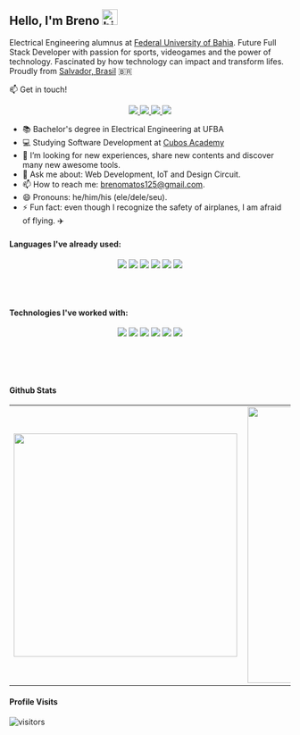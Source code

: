 ## Hello, I'm Breno <img src="https://user-images.githubusercontent.com/1303154/88677602-1635ba80-d120-11ea-84d8-d263ba5fc3c0.gif" width="28px" alt="hi">

Electrical Engineering alumnus at [ Federal University of Bahia](https://en.wikipedia.org/wiki/Federal_University_of_Bahia). Future Full Stack Developer with passion for sports, videogames and the power of technology. Fascinated by how technology can impact and transform lifes. Proudly from [Salvador, Brasil](https://url.gratis/zc4LE9) :brazil:

:mailbox: Get in touch!

<p align="center">
<a
    href="https://t.me/brenuamin"  
    alt="Telegram"
    target="blank"
  >
    <img src="https://img.shields.io/badge/Telegram-2CA5E0?style=for-the-badge&logo=telegram&logoColor=white" />
  </a>
<a
    href="mailto:brenomatos125@gmail.com"  
    alt="Gmail"
    target="blank"
  >
    <img src="https://img.shields.io/badge/Gmail-D14836?style=for-the-badge&logo=gmail&logoColor=white" />
  </a>
  <a
    href="https://www.linkedin.com/in/breno-amin-a2b027127/" 
    alt="LinkedIn"
    target="blank"
  >
    <img src="https://img.shields.io/badge/LinkedIn-0077B5?style=for-the-badge&logo=linkedin&logoColor=white" />
  </a>
  <a
    href="https://github.com/brenoamin"
    alt="GitHub"
    target="blank"
  >
    <img src="https://img.shields.io/badge/GitHub-100000?style=for-the-badge&logo=github&logoColor=white" />
  </a>
</p>

<!-- TODO: Add last video link -->
- 📚 Bachelor's degree in Electrical Engineering at UFBA
- :computer: Studying Software Development at [Cubos Academy](https://cubos.academy/)
- 🤔 I’m looking for new experiences, share new contents and discover many new awesome tools.
- 💬 Ask me about: Web Development, IoT and Design Circuit.
- 📫 How to reach me: brenomatos125@gmail.com.
- 😄 Pronouns: he/him/his (ele/dele/seu).
- ⚡ Fun fact: even though I recognize the safety of airplanes, I am afraid of flying. ✈️

#### Languages I've already used:
<p align="center">
  <a>
    <img src="https://img.shields.io/badge/HTML5-E34F26?style=for-the-badge&logo=html5&logoColor=white" />
  </a>
  <a>
    <img src="https://img.shields.io/badge/CSS3-1572B6?style=for-the-badge&logo=css3&logoColor=white" />
  </a>
  <a>
    <img src="https://img.shields.io/badge/C-00599C?style=for-the-badge&logo=c&logoColor=white"/>
  </a>
  <a>
    <img src="https://img.shields.io/badge/C%2B%2B-00599C?style=for-the-badge&logo=c%2B%2B&logoColor=whit" />
  </a>
  <a>
    <img src="https://img.shields.io/badge/Python-FFD43B?style=for-the-badge&logo=python&logoColor=darkgreen" />
  </a>
  <a>
    <img src="https://img.shields.io/badge/JavaScript-F7DF1E?style=for-the-badge&logo=javascript&logoColor=black" />
  </a>

</p>
<br>
<br>

#### Technologies I've worked with:

<p align="center">
  <a>
    <img src="https://img.shields.io/badge/Node.js-339933?style=for-the-badge&logo=nodedotjs&logoColor=white" />
  </a>
    <a>
    <img  src="https://img.shields.io/badge/-ReactJs-61DAFB?logo=react&logoColor=white&style=for-the-badge">
  </a>
  <a>
    <img src="https://img.shields.io/badge/GitHub-100000?style=for-the-badge&logo=github&logoColor=white"/>
  </a>
  <a>
    <img src="https://img.shields.io/badge/Git-F05032?style=for-the-badge&logo=git&logoColor=white"/>
  </a>
  
  <a>
    <img src="https://img.shields.io/badge/Linux_Mint-87CF3E?style=for-the-badge&logo=linux-mint&logoColor=white" />
  </a>
  <a>
    <img src="https://img.shields.io/badge/Arduino-00979D?style=for-the-badge&logo=arduino&logoColor=white" />
  </a>
</p>

<br />
<br />

<br >

#### Github Stats

<center>
  <table>
    <tr>
       <td><img width="400px" align="left" src ="https://github-readme-stats.vercel.app/api/top-langs/?username=brenoamin&layout=compact&langs_count=7&theme=dark"></td>
        <td><img width="495px" align="left" src="https://github-readme-stats.vercel.app/api?username=brenoamin&show_icons=true&theme=dark&include_all_commits=true&count_private=true"></td>
    </tr>   
  </table>
</center>  

#### Profile Visits 

![visitors](https://visitor-badge.glitch.me/badge?page_id=brenoamin.brenoamin)



